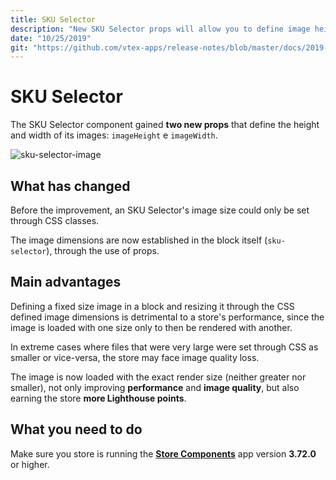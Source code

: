 ```yaml
---
title: SKU Selector
description: "New SKU Selector props will allow you to define image height and width without needing to resort to CSS customization. Enhanced performance and practicality in a single improvement, a dream come true!"
date: "10/25/2019"
git: "https://github.com/vtex-apps/release-notes/blob/master/docs/2019-week-41-42/sku-selector.md"
---
```


# SKU Selector

The SKU Selector component gained **two new props** that define the height and width of its images: `imageHeight` e `imageWidth`. 

![sku-selector-image](https://user-images.githubusercontent.com/52087100/67565083-ed991400-f6fa-11e9-952c-b29675a8b98b.png)

## What has changed

Before the improvement, an SKU Selector's image size could only be set through CSS classes. 

The image dimensions are now established in the block itself (`sku-selector`), through the use of props.

## Main advantages

Defining a fixed size image in a block and resizing it through the CSS defined image dimensions is detrimental to a store's performance, since the image is loaded with one size only to then be rendered with another.

In extreme cases where files that were very large were set through CSS as smaller or vice-versa, the store may face image quality loss.

The image is now loaded with the exact render size (neither greater nor smaller), not only improving **performance** and **image quality**, but also earning the store **more Lighthouse points**.

## What you need to do 

Make sure you store is running the [**Store Components**](https://vtex.io/docs/app/vtex.store-components) app version **3.72.0** or higher.
